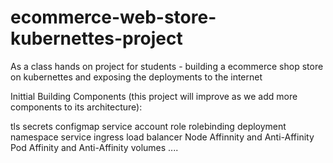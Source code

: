 # ecommerce-web-store-kubernettes-project
As a class hands on project for students - building a ecommerce shop store on kubernettes and exposing the deployments to the internet

Inittial Building Components (this project will improve as we add more components to its architecture):

tls secrets
configmap
service account
role
rolebinding
deployment
namespace
service
ingress
load balancer
Node Affinnity and Anti-Affinity
Pod Affinity and Anti-Affinity
volumes
....
